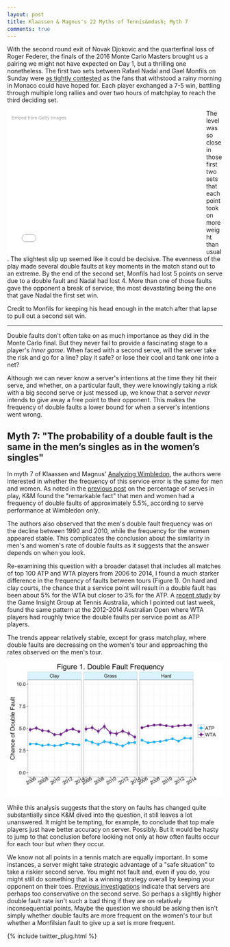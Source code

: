 ```yaml
---
layout: post
title: Klaassen & Magnus's 22 Myths of Tennis&mdash; Myth 7
comments: true
---
```


With the second round exit of Novak Djokovic and the quarterfinal loss of Roger Federer, the finals of the 2016 Monte Carlo Masters brought us a pairing we might not have expected on Day 1, but a thrilling one nonetheless. The first two sets between Rafael Nadal and Gael Monfils on Sunday were [as tightly contested](http://www.tennis.com/pro-game/2016/04/nadal-overcomes-monfils-to-win-9th-monte-carlo-masters-title/58149/#.VxYZnoQ13xh) as the fans that withstood a rainy morning in Monaco could have hoped for. Each player exchanged a 7-5 win, battling through multiple long rallies and over two hours of matchplay to reach the third deciding set. 

<div class="getty embed image" style="background-color:#fff;display:inline-block;font-family:'Helvetica Neue',Helvetica,Arial,sans-serif;color:#a7a7a7;font-size:11px;width:100%;max-width:445px;float:left; padding: 2%;"><div style="padding:0;margin:0;text-align:left;"><a href="http://www.gettyimages.com/detail/521553148" target="_blank" style="color:#a7a7a7;text-decoration:none;font-weight:normal !important;border:none;display:inline-block;">Embed from Getty Images</a></div><div style="overflow:hidden;position:relative;height:0;padding:66.666667% 0 0 0;width:100%;"><iframe src="//embed.gettyimages.com/embed/521553148?et=dnpsvzt0QABvBkDgDNFUUQ&viewMoreLink=on&sig=-pIMKGKzuTMWYI6FPELOUF7XqtG-bMxjWqdf988IqiI=&caption=true" width="445" height="297" scrolling="no" frameborder="0" style="display:inline-block;position:absolute;top:0;left:0;width:100%;height:100%;margin:0;"></iframe></div><p style="margin:0;"></p></div>

The level was so close in those first two sets that each point took on more weight than usual. The slightest slip up seemed like it could be decisive. The evenness of the play made several double faults at key moments in the match stand out to an extreme. By the end of the second set, Monfils had lost 5 points on serve due to a double fault and Nadal had lost 4. More than one of those faults gave the opponent a break of service, the most devastating being the one that gave Nadal the first set win. 

Credit to Monfils for keeping his head enough in the match after that lapse to pull out a second set win.

---

Double faults don't often take on as much importance as they did in the Monte Carlo final. But they never fail to provide a fascinating stage to a player's _inner game_. When faced with a second serve, will the server take the risk and go for a line? play it safe? or lose their cool and tank one into a net?

Although we can never know a server's intentions at the time they hit their serve, and whether, on a particular fault, they were knowingly taking a risk with a big second serve or just messed up, we know that a server _never_ intends to give away a free point to their opponent. This makes the frequency of double faults a lower bound for when a server's intentions went wrong. 


## Myth 7: "The probability of a double fault is the same in the men’s singles as in the women’s singles"

In myth 7 of Klaassen and Magnus' [Analyzing Wimbledon](https://global.oup.com/academic/product/analyzing-wimbledon-9780199355952?cc=us&lang=en&#), the authors were interested in whether the frequency of this service error is the same for men and women. As noted in the [previous post](http://on-the-t.com/2016/04/09/Klaassen-Magnus-Hypothesis-6/) on the percentage of serves in play, K&M found the "remarkable fact" that men and women had a frequency of double faults of approximately 5.5%, according to serve performance at Wimbledon only. 

The authors also observed that the men's double fault frequency was on the decline between 1990 and 2010, while the frequency for the women appeared stable. This complicates the conclusion about the similarity in men's and women's rate of double faults as it suggests that the answer depends on when you look.


Re-examining this question with a broader dataset that includes all matches of top 100 ATP and WTA players from 2006 to 2014, I found a much starker difference in the frequency of faults between tours (Figure 1). On hard and clay courts, the chance that a service point will result in a double fault has been about 5% for the WTA but closer to 3% for the ATP. A [recent study](http://www.tandfonline.com/doi/abs/10.1080/02640414.2016.1139161) by the Game Insight Group at Tennis Australia, which I pointed out last week, found the same pattern at the 2012-2014 Australian Open where WTA players had roughly twice the double faults per service point as ATP players.

The trends appear relatively stable, except for grass matchplay, where double faults are decreasing on the women's tour and approaching the rates observed on the men's tour.

<img src="/assets/myth7_fig1.png" />

While this analysis suggests that the story on faults has changed quite substantially since K&M dived into the question, it still leaves a lot unanswered. It might be tempting, for example, to conclude that top male players just have better accuracy on server. Possibly. But it would be hasty to jump to that conclusion before looking not only at how often faults occur for each tour but _when_ they occur.

We know not all points in a tennis match are equally important. In some instances, a server might take strategic advantage of a "safe situation" to take a riskier second serve. You might not fault and, even if you do, you might still do something that is a winning strategy overall by keeping your opponent on their toes. [Previous investigations](http://espn.go.com/tennis/story/_/id/13770406/tennis-players-risk-defeat-going-safe-second-serves) indicate that servers are perhaps too conservative on the second serve. So perhaps a slightly higher double fault rate isn't such a bad thing if they are on relatively inconsequential points. Maybe the question we should be asking then isn't simply whether double faults are more frequent on the women's tour but whether a Monfilsian fault to give up a set is more frequent.


{% include twitter_plug.html %}
